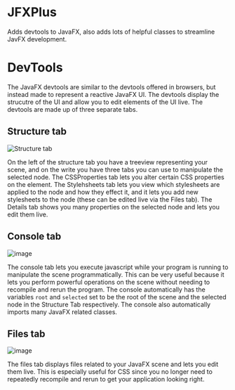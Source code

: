 # JFXPlus

Adds devtools to JavaFX, also adds lots of helpful classes to streamline JavFX development. 

# DevTools

The JavaFX devtools are similar to the devtools offered in browsers, but instead made to represent a reactive JavaFX UI. The devtools display the strucutre of the UI and allow you to edit elements of the UI live. The devtools are made up of three separate tabs.

## Structure tab

![Structure tab](https://user-images.githubusercontent.com/59103153/161342067-fb2bea50-11c6-45f4-98be-9aaea8d23da3.png)

On the left of the structure tab you have a treeview representing your scene, and on the write you have three tabs you can use to manipulate the selected node.
The CSSProperties tab lets you alter certain CSS properties on the element. The Stylehsheets tab lets you view which stylesheets are applied to the node and how they effect it, and it lets you add new stylesheets to the node (these can be edited live via the Files tab). The Details tab shows you many properties on the selected node and lets you edit them live.

## Console tab

![image](https://user-images.githubusercontent.com/59103153/161342931-7f4c56e3-da66-4257-a3df-354339227979.png)

The console tab lets you execute javascript while your program is running to manipulate the scene programmatically. This can be very useful because it lets you perform powerful operations on the scene without needing to recompile and rerun the program. The console automatically has the variables `root` and `selected` set to be the root of the scene and the selected node in the Structure Tab respectively. The console also automatically imports many JavaFX related classes.

## Files tab

![image](https://user-images.githubusercontent.com/59103153/161343201-25f1e9a1-f48d-4456-9102-72e24a3bb27a.png)

The files tab displays files related to your JavaFX scene and lets you edit them live. This is especially useful for CSS since you no longer need to repeatedly recompile and rerun to get your application looking right.
